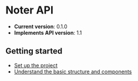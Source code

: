 # Noter API
- **Current version**: 0.1.0
- **Implements API version**: 1.1

## Getting started
- [Set up the project](docs/setup.md)
- [Understand the basic structure and components](docs/project-structure.md)
